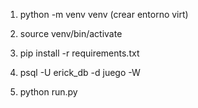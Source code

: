 1. python -m venv venv (crear entorno virt)

1. source venv/bin/activate
1. pip install -r requirements.txt


1. psql -U erick_db -d juego -W


1. python run.py